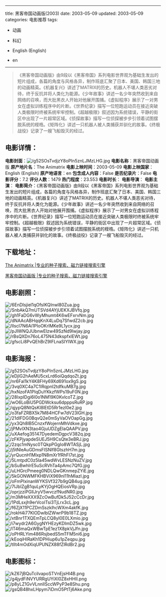 
---
title: 黑客帝国动画版(2003)
date: 2003-05-09
updated: 2003-05-09
categories: 电影推荐
tags:
- 动画
- 科幻

- English (English)
- en
---


> 《黑客帝国动画版》由9段以《黑客帝国》系列电影世界观为基础生发出的短片组成，各篇的角度与风格各异，制作班底汇聚了日本、美国、韩国三地的动画精英。《机器复兴》讲述了MATRIX的历史。机器人不堪人类恶劣对待，终于反抗并将人类化为能源。《少年故事》讲述一名少年突然收到来自网络的召唤，而大批黑衣人开始对他展开围捕。《虚拟程序》展示了一对男女在虚拟训练程序中的片断。《世界纪录》描写一位短跑运动员在接近突破人类极限时终被系统牢牢控制。《超越极限》叙述因为系统错误，平静的街区中出现了一片超常区域。《侦探故事》描写一位侦探被步步引领着试图摆脱系统的桎梏。《矩阵化》讲述一只机器人被人类捕获并驯化的故事。《终极战役》记录了一艘飞船毁灭的经过。

## **电影详情**：

**电影封面**：<img src="https://image.tmdb.org/t/p/w200/g52SOsTvdjzY8oPIn5znLJMzLHG.jpg" alt="/g52SOsTvdjzY8oPIn5znLJMzLHG.jpg" title="/g52SOsTvdjzY8oPIn5znLJMzLHG.jpg">
**电影名称**：黑客帝国动画版
**原产地片名**：The Animatrix
**电影上映时间**：2003-05-09
**电影上映国家**：English (English)
**原产地语言**：en
**包含成人内容**：False
**是否纪录片**：False
**电影评分**：7.2
**评分人数**：1479
**热门程度**：23.553
**电影时长**：
**电影导演**：
**电影主演**：
**电影简介**：《黑客帝国动画版》由9段以《黑客帝国》系列电影世界观为基础生发出的短片组成，各篇的角度与风格各异，制作班底汇聚了日本、美国、韩国三地的动画精英。《机器复兴》讲述了MATRIX的历史。机器人不堪人类恶劣对待，终于反抗并将人类化为能源。《少年故事》讲述一名少年突然收到来自网络的召唤，而大批黑衣人开始对他展开围捕。《虚拟程序》展示了一对男女在虚拟训练程序中的片断。《世界纪录》描写一位短跑运动员在接近突破人类极限时终被系统牢牢控制。《超越极限》叙述因为系统错误，平静的街区中出现了一片超常区域。《侦探故事》描写一位侦探被步步引领着试图摆脱系统的桎梏。《矩阵化》讲述一只机器人被人类捕获并驯化的故事。《终极战役》记录了一艘飞船毁灭的经过。

## **下载地址**：
[The Animatrix |专业的种子搜索、磁力链接搜索引擎](https://movie.amd794.com:2083/?search=The%20Animatrix&ordering=&mode=match_phrase&page_size=10&page=1)

[黑客帝国动画版 |专业的种子搜索、磁力链接搜索引擎](https://movie.amd794.com:2083/?search=%E9%BB%91%E5%AE%A2%E5%B8%9D%E5%9B%BD%E5%8A%A8%E7%94%BB%E7%89%88&ordering=&mode=match_phrase&page_size=10&page=1)
 

## **电影剧照**：
<img src="https://image.tmdb.org/t/p/original/6EnDIsjiel1qOfsIKQInwl80Zua.jpg" alt="/6EnDIsjiel1qOfsIKQInwl80Zua.jpg" title="/6EnDIsjiel1qOfsIKQInwl80Zua.jpg"><img src="https://image.tmdb.org/t/p/original/SnbAkQ7mUTSVd4AYjUEKXJBVfq.jpg" alt="/SnbAkQ7mUTSVd4AYjUEKXJBVfq.jpg" title="/SnbAkQ7mUTSVd4AYjUEKXJBVfq.jpg"><img src="https://image.tmdb.org/t/p/original/gh1FaDG6vWyMhumt4K6wEFxrvNm.jpg" alt="/gh1FaDG6vWyMhumt4K6wEFxrvNm.jpg" title="/gh1FaDG6vWyMhumt4K6wEFxrvNm.jpg"><img src="https://image.tmdb.org/t/p/original/dNAAcABHqqKnX4LuDq7SfwdZ2cb.jpg" alt="/dNAAcABHqqKnX4LuDq7SfwdZ2cb.jpg" title="/dNAAcABHqqKnX4LuDq7SfwdZ2cb.jpg"><img src="https://image.tmdb.org/t/p/original/lIscI7N6Ai1PIoOKrlMKe9L1ycx.jpg" alt="/lIscI7N6Ai1PIoOKrlMKe9L1ycx.jpg" title="/lIscI7N6Ai1PIoOKrlMKe9L1ycx.jpg"><img src="https://image.tmdb.org/t/p/original/pJIWNQJUbnwEIzw49SzNd9lwjay.jpg" alt="/pJIWNQJUbnwEIzw49SzNd9lwjay.jpg" title="/pJIWNQJUbnwEIzw49SzNd9lwjay.jpg"><img src="https://image.tmdb.org/t/p/original/rBsQXDn76oL475N43dkspfxlEWt.jpg" alt="/rBsQXDn76oL475N43dkspfxlEWt.jpg" title="/rBsQXDn76oL475N43dkspfxlEWt.jpg"><img src="https://image.tmdb.org/t/p/original/gfscLi8PvQEhBrZ9IFLnaSIYlWX.jpg" alt="/gfscLi8PvQEhBrZ9IFLnaSIYlWX.jpg" title="/gfscLi8PvQEhBrZ9IFLnaSIYlWX.jpg">

## **电影海报**：
<img src="https://image.tmdb.org/t/p/original/g52SOsTvdjzY8oPIn5znLJMzLHG.jpg" alt="/g52SOsTvdjzY8oPIn5znLJMzLHG.jpg" title="/g52SOsTvdjzY8oPIn5znLJMzLHG.jpg"><img src="https://image.tmdb.org/t/p/original/eDjIG2hAeMU5cxLrd6oiQqdqoZt.jpg" alt="/eDjIG2hAeMU5cxLrd6oiQqdqoZt.jpg" title="/eDjIG2hAeMU5cxLrd6oiQqdqoZt.jpg"><img src="https://image.tmdb.org/t/p/original/nr6FaI1kY4K8FHy69Xd691ox9gS.jpg" alt="/nr6FaI1kY4K8FHy69Xd691ox9gS.jpg" title="/nr6FaI1kY4K8FHy69Xd691ox9gS.jpg"><img src="https://image.tmdb.org/t/p/original/3vq0XC4a7C1IRqpnI2tdfkuMB7g.jpg" alt="/3vq0XC4a7C1IRqpnI2tdfkuMB7g.jpg" title="/3vq0XC4a7C1IRqpnI2tdfkuMB7g.jpg"><img src="https://image.tmdb.org/t/p/original/hxNzoFA1PIqDuYKkzfWPs19uF0N.jpg" alt="/hxNzoFA1PIqDuYKkzfWPs19uF0N.jpg" title="/hxNzoFA1PIqDuYKkzfWPs19uF0N.jpg"><img src="https://image.tmdb.org/t/p/original/28lxpIDgi6I0o1NM19K0KvlcoTZ.jpg" alt="/28lxpIDgi6I0o1NM19K0KvlcoTZ.jpg" title="/28lxpIDgi6I0o1NM19K0KvlcoTZ.jpg"><img src="https://image.tmdb.org/t/p/original/wO6LoBiU5PGDWcksu6dpppsRuRP.jpg" alt="/wO6LoBiU5PGDWcksu6dpppsRuRP.jpg" title="/wO6LoBiU5PGDWcksu6dpppsRuRP.jpg"><img src="https://image.tmdb.org/t/p/original/qjypQ8NtQsKl8lEtD5Rr1ezI0e2.jpg" alt="/qjypQ8NtQsKl8lEtD5Rr1ezI0e2.jpg" title="/qjypQ8NtQsKl8lEtD5Rr1ezI0e2.jpg"><img src="https://image.tmdb.org/t/p/original/o3faFZRBX5k7M84HCFw7dV23lGH.jpg" alt="/o3faFZRBX5k7M84HCFw7dV23lGH.jpg" title="/o3faFZRBX5k7M84HCFw7dV23lGH.jpg"><img src="https://image.tmdb.org/t/p/original/21dIFDG0BqvQ2e0mSyVaOVOapGg.jpg" alt="/21dIFDG0BqvQ2e0mSyVaOVOapGg.jpg" title="/21dIFDG0BqvQ2e0mSyVaOVOapGg.jpg"><img src="https://image.tmdb.org/t/p/original/yx3Qh8IB5CnzxfWojernMhVdkxe.jpg" alt="/yx3Qh8IB5CnzxfWojernMhVdkxe.jpg" title="/yx3Qh8IB5CnzxfWojernMhVdkxe.jpg"><img src="https://image.tmdb.org/t/p/original/jPMvlXN3tao4GjuUDZgEIaQAAPV.jpg" alt="/jPMvlXN3tao4GjuUDZgEIaQAAPV.jpg" title="/jPMvlXN3tao4GjuUDZgEIaQAAPV.jpg"><img src="https://image.tmdb.org/t/p/original/uXAefog35147DyedemDgpcV382q.jpg" alt="/uXAefog35147DyedemDgpcV382q.jpg" title="/uXAefog35147DyedemDgpcV382q.jpg"><img src="https://image.tmdb.org/t/p/original/zFKPjyapdeSUEJ5H9CsQte3eBRJ.jpg" alt="/zFKPjyapdeSUEJ5H9CsQte3eBRJ.jpg" title="/zFKPjyapdeSUEJ5H9CsQte3eBRJ.jpg"><img src="https://image.tmdb.org/t/p/original/2zqc1mNysc0TQkpPGgIo8WTASjL.jpg" alt="/2zqc1mNysc0TQkpPGgIo8WTASjL.jpg" title="/2zqc1mNysc0TQkpPGgIo8WTASjL.jpg"><img src="https://image.tmdb.org/t/p/original/j5tNleAuGDmsFISNlf8GtszhH7m.jpg" alt="/j5tNleAuGDmsFISNlf8GtszhH7m.jpg" title="/j5tNleAuGDmsFISNlf8GtszhH7m.jpg"><img src="https://image.tmdb.org/t/p/original/yrQucnH1Mlxp1N8mXr1fRhFI7st.jpg" alt="/yrQucnH1Mlxp1N8mXr1fRhFI7st.jpg" title="/yrQucnH1Mlxp1N8mXr1fRhFI7st.jpg"><img src="https://image.tmdb.org/t/p/original/5LmtpdC0z5Ia45wdWvLESNzNuZV.jpg" alt="/5LmtpdC0z5Ia45wdWvLESNzNuZV.jpg" title="/5LmtpdC0z5Ia45wdWvLESNzNuZV.jpg"><img src="https://image.tmdb.org/t/p/original/bSuBwhlrE5uScRVhTa4pAmc7QfG.jpg" alt="/bSuBwhlrE5uScRVhTa4pAmc7QfG.jpg" title="/bSuBwhlrE5uScRVhTa4pAmc7QfG.jpg"><img src="https://image.tmdb.org/t/p/original/uLHGrcPmeeg0NDLQwGKnmepZYiE.jpg" alt="/uLHGrcPmeeg0NDLQwGKnmepZYiE.jpg" title="/uLHGrcPmeeg0NDLQwGKnmepZYiE.jpg"><img src="https://image.tmdb.org/t/p/original/5kGONWMFKHBViX969nl11hMiazl.jpg" alt="/5kGONWMFKHBViX969nl11hMiazl.jpg" title="/5kGONWMFKHBViX969nl11hMiazl.jpg"><img src="https://image.tmdb.org/t/p/original/oFmPlxinanWYKSVf327b9gQB4ug.jpg" alt="/oFmPlxinanWYKSVf327b9gQB4ug.jpg" title="/oFmPlxinanWYKSVf327b9gQB4ug.jpg"><img src="https://image.tmdb.org/t/p/original/7lJbIZgB1quLyKYjOgHQEiosVRp.jpg" alt="/7lJbIZgB1quLyKYjOgHQEiosVRp.jpg" title="/7lJbIZgB1quLyKYjOgHQEiosVRp.jpg"><img src="https://image.tmdb.org/t/p/original/oprjzziPGllJryV5wvczfNudNR0.jpg" alt="/oprjzziPGllJryV5wvczfNudNR0.jpg" title="/oprjzziPGllJryV5wvczfNudNR0.jpg"><img src="https://image.tmdb.org/t/p/original/m3MHeXXX9ZcOwBufDk5J52cCcDr.jpg" alt="/m3MHeXXX9ZcOwBufDk5J52cCcDr.jpg" title="/m3MHeXXX9ZcOwBufDk5J52cCcDr.jpg"><img src="https://image.tmdb.org/t/p/original/1PdLsxjh9erVcolTsi3TjLrx3cL.jpg" alt="/1PdLsxjh9erVcolTsi3TjLrx3cL.jpg" title="/1PdLsxjh9erVcolTsi3TjLrx3cL.jpg"><img src="https://image.tmdb.org/t/p/original/f6ZjX11PCZDmSszklhcWXm4akfK.jpg" alt="/f6ZjX11PCZDmSszklhcWXm4akfK.jpg" title="/f6ZjX11PCZDmSszklhcWXm4akfK.jpg"><img src="https://image.tmdb.org/t/p/original/rokH4i77KlODwlblZWwrP9b18TZ.jpg" alt="/rokH4i77KlODwlblZWwrP9b18TZ.jpg" title="/rokH4i77KlODwlblZWwrP9b18TZ.jpg"><img src="https://image.tmdb.org/t/p/original/xtBnr1TXQEmTpLCQ8yI0E0LXmio.jpg" alt="/xtBnr1TXQEmTpLCQ8yI0E0LXmio.jpg" title="/xtBnr1TXQEmTpLCQ8yI0E0LXmio.jpg"><img src="https://image.tmdb.org/t/p/original/i7wydr2A6GygNYHEzyKDImDZ5wk.jpg" alt="/i7wydr2A6GygNYHEzyKDImDZ5wk.jpg" title="/i7wydr2A6GygNYHEzyKDImDZ5wk.jpg"><img src="https://image.tmdb.org/t/p/original/lT46maQxWBwTpE1ez1X8pkVjJfn.jpg" alt="/lT46maQxWBwTpE1ez1X8pkVjJfn.jpg" title="/lT46maQxWBwTpE1ez1X8pkVjJfn.jpg"><img src="https://image.tmdb.org/t/p/original/oPHRLYim486RsjbedS5mTFM5ni6.jpg" alt="/oPHRLYim486RsjbedS5mTFM5ni6.jpg" title="/oPHRLYim486RsjbedS5mTFM5ni6.jpg"><img src="https://image.tmdb.org/t/p/original/kEoqiHIRaKh1DPHiup6u1pZeqpu.jpg" alt="/kEoqiHIRaKh1DPHiup6u1pZeqpu.jpg" title="/kEoqiHIRaKh1DPHiup6u1pZeqpu.jpg"><img src="https://image.tmdb.org/t/p/original/tlIt4mOdXiqUPUNZX88fZlRdBr2.jpg" alt="/tlIt4mOdXiqUPUNZX88fZlRdBr2.jpg" title="/tlIt4mOdXiqUPUNZX88fZlRdBr2.jpg">

## **电影图标**：
<img src="https://image.tmdb.org/t/p/original/kZ67jBQuTcilvapoSTVnEjsHl4B.png" alt="/kZ67jBQuTcilvapoSTVnEjsHl4B.png" title="/kZ67jBQuTcilvapoSTVnEjsHl4B.png"><img src="https://image.tmdb.org/t/p/original/g4jydFiNVYURRgUYiXI0Z8xHHIl.png" alt="/g4jydFiNVYURRgUYiXI0Z8xHHIl.png" title="/g4jydFiNVYURRgUYiXI0Z8xHHIl.png"><img src="https://image.tmdb.org/t/p/original/p8yLZ1GvVLnnIlSccWPyP3e8Shu.png" alt="/p8yLZ1GvVLnnIlSccWPyP3e8Shu.png" title="/p8yLZ1GvVLnnIlSccWPyP3e8Shu.png"><img src="https://image.tmdb.org/t/p/original/gsQB48hxLHpym7iDmO5PtTj6Ake.png" alt="/gsQB48hxLHpym7iDmO5PtTj6Ake.png" title="/gsQB48hxLHpym7iDmO5PtTj6Ake.png">
